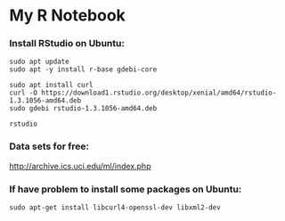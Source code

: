 # My R Notebook

### Install RStudio on Ubuntu:
```shell
sudo apt update
sudo apt -y install r-base gdebi-core

sudo apt install curl
curl -O https://download1.rstudio.org/desktop/xenial/amd64/rstudio-1.3.1056-amd64.deb
sudo gdebi rstudio-1.3.1056-amd64.deb

rstudio
```

### Data sets for free: 
http://archive.ics.uci.edu/ml/index.php

### If have problem to install some packages on Ubuntu:
```shell
sudo apt-get install libcurl4-openssl-dev libxml2-dev
```

